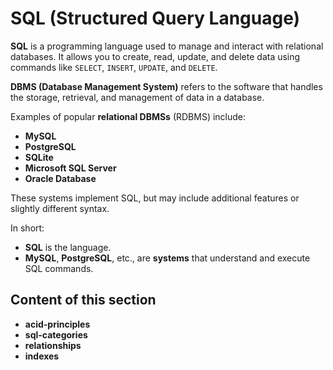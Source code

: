 # SQL (Structured Query Language)

**SQL** is a programming language used to manage and interact with relational databases. It allows you to create, read, update, and delete data using commands like `SELECT`, `INSERT`, `UPDATE`, and `DELETE`.

**DBMS (Database Management System)** refers to the software that handles the storage, retrieval, and management of data in a database.

Examples of popular **relational DBMSs** (RDBMS) include:

- **MySQL**
- **PostgreSQL**
- **SQLite**
- **Microsoft SQL Server**
- **Oracle Database**

These systems implement SQL, but may include additional features or slightly different syntax.

In short:

- **SQL** is the language.
- **MySQL**, **PostgreSQL**, etc., are **systems** that understand and execute SQL commands.

## Content of this section

- **acid-principles**
- **sql-categories**
- **relationships**
- **indexes**
